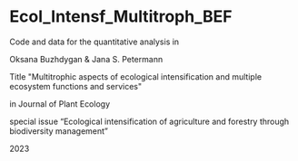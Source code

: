 # Ecol_Intensf_Multitroph_BEF

Code and data for the quantitative analysis in 
	
Oksana Buzhdygan & Jana S. Petermann	

Title "Multitrophic aspects of ecological intensification and multiple ecosystem functions and services"

in Journal of Plant Ecology

special issue “Ecological intensification of agriculture and forestry through biodiversity management”

2023